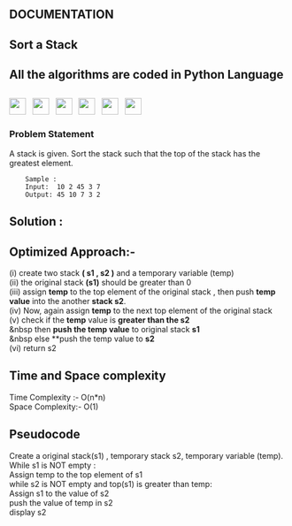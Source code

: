  ## DOCUMENTATION
## Sort a Stack
 ## All the algorithms are coded in Python Language
##   
<img src="https://img.shields.io/badge/-Amazon-red" height="30">&nbsp;&nbsp;
<img src="https://img.shields.io/badge/-Goldman Sachs-yellow" height="30">&nbsp;&nbsp;
<img src="https://img.shields.io/badge/-IBM-orange" height="30">&nbsp;&nbsp;
<img src="https://img.shields.io/badge/-Intuit-blue" height="30">&nbsp;&nbsp;
<img src="https://img.shields.io/badge/-Kuliza-purple" height="30">&nbsp;&nbsp;
<img src="https://img.shields.io/badge/-Yahoo-brown" height="30">&nbsp;&nbsp;


### Problem Statement
   A stack is given. Sort the stack such that the top of the stack has the greatest element.
          
        Sample :
        Input:  10 2 45 3 7
        Output: 45 10 7 3 2 
        
  ## Solution : <br>
  ## Optimized Approach:- <br>
  (i) create two stack **( s1 , s2 )** and a temporary variable (temp)<br>
         (ii) the original stack **(s1)** should be greater than 0 <br>
         (iii) assign **temp** to  the top element of the original stack , then push  **temp value**  into the another **stack s2**.<br>
         (iv) Now, again assign **temp** to the next top element of the original stack <br>
         (v) check if the **temp** value is **greater than the s2** <br>
              &nbsp then  **push the temp value** to original stack **s1** <br>
              &nbsp else **push the temp value to **s2** <br>
         (vi) return s2 <br>
    
  ## Time and Space complexity  <br>
  Time Complexity :- O(n*n)<br>
  Space Complexity:- O(1)
  ##  Pseudocode <br>
   Create a original stack(s1) , temporary stack s2, temporary variable (temp). <br>
         While s1 is NOT empty :  <br>
               Assign temp to the top element of s1  <br>
         while s2 is NOT empty and top(s1) is greater than temp:  <br>
                Assign s1 to the value of s2  <br>
                push the value of temp in s2  <br>
        display s2   <br>


